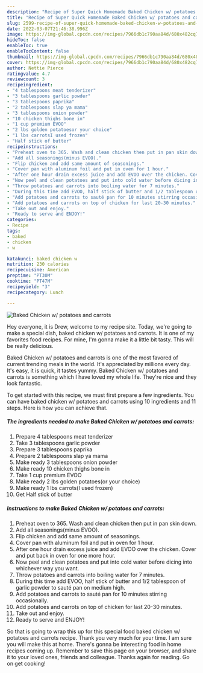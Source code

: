 ```yaml
---
description: "Recipe of Super Quick Homemade Baked Chicken w/ potatoes and carrots"
title: "Recipe of Super Quick Homemade Baked Chicken w/ potatoes and carrots"
slug: 2599-recipe-of-super-quick-homemade-baked-chicken-w-potatoes-and-carrots
date: 2022-03-07T21:46:38.996Z
image: https://img-global.cpcdn.com/recipes/7966db1c790aa84d/680x482cq70/baked-chicken-w-potatoes-and-carrots-recipe-main-photo.jpg
hideToc: false
enableToc: true
enableTocContent: false
thumbnail: https://img-global.cpcdn.com/recipes/7966db1c790aa84d/680x482cq70/baked-chicken-w-potatoes-and-carrots-recipe-main-photo.jpg
cover: https://img-global.cpcdn.com/recipes/7966db1c790aa84d/680x482cq70/baked-chicken-w-potatoes-and-carrots-recipe-main-photo.jpg
author: Nettie Pierce
ratingvalue: 4.7
reviewcount: 3
recipeingredient:
- "4 tablespoons meat tenderizer"
- "3 tablespoons garlic powder"
- "3 tablespoons paprika"
- "2 tablespoons slap ya mama"
- "3 tablespoons onion powder"
- "10 chicken thighs bone in"
- "1 cup premium EVOO"
- "2 lbs golden potatoesor your choice"
- "1 lbs carrotsI used frozen"
- "Half stick of butter"
recipeinstructions:
- "Preheat oven to 365. Wash and clean chicken then put in pan skin down."
- "Add all seasonings(minus EVOO)."
- "Flip chicken and add same amount of seasonings."
- "Cover pan with aluminum foil and put in oven for 1 hour."
- "After one hour drain excess juice and add EVOO over the chicken. Cover and put back in oven for one more hour."
- "Now peel and clean potatoes and put into cold water before dicing into whichever way you want."
- "Throw potatoes and carrots into boiling water for 7 minutes."
- "During this time add EVOO, half stick of butter and 1/2 tablespoon of garlic powder to sauté pan on medium high."
- "Add potatoes and carrots to sauté pan for 10 minutes stirring occasionally."
- "Add potatoes and carrots on top of chicken for last 20-30 minutes."
- "Take out and enjoy."
- "Ready to serve and ENJOY!"
categories:
- Recipe
tags:
- baked
- chicken
- w

katakunci: baked chicken w 
nutrition: 230 calories
recipecuisine: American
preptime: "PT30M"
cooktime: "PT47M"
recipeyield: "3"
recipecategory: Lunch

---
```



![Baked Chicken w/ potatoes and carrots](https://img-global.cpcdn.com/recipes/7966db1c790aa84d/680x482cq70/baked-chicken-w-potatoes-and-carrots-recipe-main-photo.jpg)

Hey everyone, it is Drew, welcome to my recipe site. Today, we're going to make a special dish, baked chicken w/ potatoes and carrots. It is one of my favorites food recipes. For mine, I'm gonna make it a little bit tasty. This will be really delicious.

Baked Chicken w/ potatoes and carrots is one of the most favored of current trending meals in the world. It's appreciated by millions every day. It's easy, it is quick, it tastes yummy. Baked Chicken w/ potatoes and carrots is something which I have loved my whole life. They're nice and they look fantastic.




To get started with this recipe, we must first prepare a few ingredients. You can have baked chicken w/ potatoes and carrots using 10 ingredients and 11 steps. Here is how you can achieve that.

<!--inarticleads1-->

##### The ingredients needed to make Baked Chicken w/ potatoes and carrots:

1. Prepare 4 tablespoons meat tenderizer
1. Take 3 tablespoons garlic powder
1. Prepare 3 tablespoons paprika
1. Prepare 2 tablespoons slap ya mama
1. Make ready 3 tablespoons onion powder
1. Make ready 10 chicken thighs bone in
1. Take 1 cup premium EVOO
1. Make ready 2 lbs golden potatoes(or your choice)
1. Make ready 1 lbs carrots(I used frozen)
1. Get Half stick of butter




<!--inarticleads2-->

##### Instructions to make Baked Chicken w/ potatoes and carrots:

1. Preheat oven to 365. Wash and clean chicken then put in pan skin down.
1. Add all seasonings(minus EVOO).
1. Flip chicken and add same amount of seasonings.
1. Cover pan with aluminum foil and put in oven for 1 hour.
1. After one hour drain excess juice and add EVOO over the chicken. Cover and put back in oven for one more hour.
1. Now peel and clean potatoes and put into cold water before dicing into whichever way you want.
1. Throw potatoes and carrots into boiling water for 7 minutes.
1. During this time add EVOO, half stick of butter and 1/2 tablespoon of garlic powder to sauté pan on medium high.
1. Add potatoes and carrots to sauté pan for 10 minutes stirring occasionally.
1. Add potatoes and carrots on top of chicken for last 20-30 minutes.
1. Take out and enjoy.
1. Ready to serve and ENJOY!



So that is going to wrap this up for this special food baked chicken w/ potatoes and carrots recipe. Thank you very much for your time. I am sure you will make this at home. There's gonna be interesting food in home recipes coming up. Remember to save this page on your browser, and share it to your loved ones, friends and colleague. Thanks again for reading. Go on get cooking!
